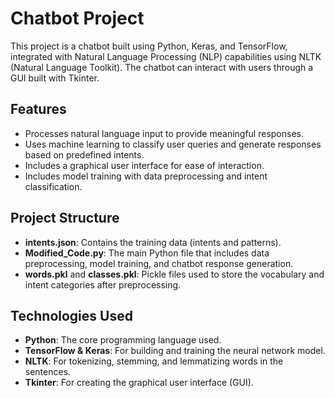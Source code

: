 # Chatbot Project

This project is a chatbot built using Python, Keras, and TensorFlow, integrated with Natural Language Processing (NLP) capabilities using NLTK (Natural Language Toolkit). The chatbot can interact with users through a GUI built with Tkinter.

## Features

- Processes natural language input to provide meaningful responses.
- Uses machine learning to classify user queries and generate responses based on predefined intents.
- Includes a graphical user interface for ease of interaction.
- Includes model training with data preprocessing and intent classification.

## Project Structure

- **intents.json**: Contains the training data (intents and patterns).
- **Modified_Code.py**: The main Python file that includes data preprocessing, model training, and chatbot response generation.
- **words.pkl** and **classes.pkl**: Pickle files used to store the vocabulary and intent categories after preprocessing.

## Technologies Used

- **Python**: The core programming language used.
- **TensorFlow & Keras**: For building and training the neural network model.
- **NLTK**: For tokenizing, stemming, and lemmatizing words in the sentences.
- **Tkinter**: For creating the graphical user interface (GUI).

